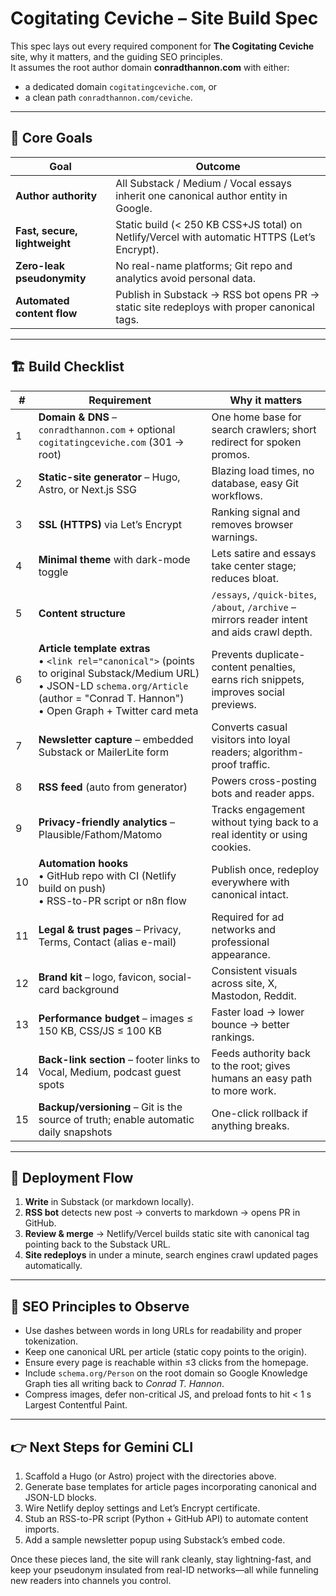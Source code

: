# Cogitating Ceviche – Site Build Spec

This spec lays out every required component for **The Cogitating Ceviche** site, why it matters, and the guiding SEO principles.  
It assumes the root author domain **conradthannon.com** with either:

* a dedicated domain `cogitatingceviche.com`, or  
* a clean path `conradthannon.com/ceviche`.

---

## 🔑 Core Goals

| Goal | Outcome |
|------|---------|
| **Author authority** | All Substack / Medium / Vocal essays inherit one canonical author entity in Google. |
| **Fast, secure, lightweight** | Static build (< 250 KB CSS+JS total) on Netlify/Vercel with automatic HTTPS (Let’s Encrypt). |
| **Zero-leak pseudonymity** | No real-name platforms; Git repo and analytics avoid personal data. |
| **Automated content flow** | Publish in Substack → RSS bot opens PR → static site redeploys with proper canonical tags. |

---

## 🏗 Build Checklist

| # | Requirement | Why it matters |
|---|-------------|----------------|
| 1 | **Domain & DNS** – `conradthannon.com` + optional `cogitatingceviche.com` (301 → root) | One home base for search crawlers; short redirect for spoken promos. |
| 2 | **Static-site generator** – Hugo, Astro, or Next.js SSG | Blazing load times, no database, easy Git workflows. |
| 3 | **SSL (HTTPS)** via Let’s Encrypt | Ranking signal and removes browser warnings. |
| 4 | **Minimal theme** with dark-mode toggle | Lets satire and essays take center stage; reduces bloat. |
| 5 | **Content structure** | `/essays`, `/quick-bites`, `/about`, `/archive` – mirrors reader intent and aids crawl depth. |
| 6 | **Article template extras**<br>• `<link rel="canonical">` (points to original Substack/Medium URL)<br>• JSON-LD `schema.org/Article` (author = "Conrad T. Hannon")<br>• Open Graph + Twitter card meta | Prevents duplicate-content penalties, earns rich snippets, improves social previews. |
| 7 | **Newsletter capture** – embedded Substack or MailerLite form | Converts casual visitors into loyal readers; algorithm-proof traffic. |
| 8 | **RSS feed** (auto from generator) | Powers cross-posting bots and reader apps. |
| 9 | **Privacy-friendly analytics** – Plausible/Fathom/Matomo | Tracks engagement without tying back to a real identity or using cookies. |
|10 | **Automation hooks**<br>• GitHub repo with CI (Netlify build on push)<br>• RSS-to-PR script or n8n flow | Publish once, redeploy everywhere with canonical intact. |
|11 | **Legal & trust pages** – Privacy, Terms, Contact (alias e-mail) | Required for ad networks and professional appearance. |
|12 | **Brand kit** – logo, favicon, social-card background | Consistent visuals across site, X, Mastodon, Reddit. |
|13 | **Performance budget** – images ≤ 150 KB, CSS/JS ≤ 100 KB | Faster load → lower bounce → better rankings. |
|14 | **Back-link section** – footer links to Vocal, Medium, podcast guest spots | Feeds authority back to the root; gives humans an easy path to more work. |
|15 | **Backup/versioning** – Git is the source of truth; enable automatic daily snapshots | One-click rollback if anything breaks. |

---

## 🚀 Deployment Flow

1. **Write** in Substack (or markdown locally).  
2. **RSS bot** detects new post → converts to markdown → opens PR in GitHub.  
3. **Review & merge** → Netlify/Vercel builds static site with canonical tag pointing back to the Substack URL.  
4. **Site redeploys** in under a minute, search engines crawl updated pages automatically.  

---

## 📌 SEO Principles to Observe

* Use dashes between words in long URLs for readability and proper tokenization.  
* Keep one canonical URL per article (static copy points to the origin).  
* Ensure every page is reachable within ≤3 clicks from the homepage.  
* Include `schema.org/Person` on the root domain so Google Knowledge Graph ties all writing back to *Conrad T. Hannon*.  
* Compress images, defer non-critical JS, and preload fonts to hit < 1 s Largest Contentful Paint.  

---

## 👉 Next Steps for Gemini CLI

1. Scaffold a Hugo (or Astro) project with the directories above.  
2. Generate base templates for article pages incorporating canonical and JSON-LD blocks.  
3. Wire Netlify deploy settings and Let’s Encrypt certificate.  
4. Stub an RSS-to-PR script (Python + GitHub API) to automate content imports.  
5. Add a sample newsletter popup using Substack’s embed code.

Once these pieces land, the site will rank cleanly, stay lightning-fast, and keep your pseudonym insulated from real-ID networks—all while funneling new readers into channels you control.
